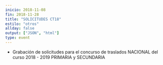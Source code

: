 ```yaml
---
inicio: 2018-11-08
fin: 2018-11-28
title: "SOLICITUDES CT18" 
estilo: "otros"
allday: false
output: ["JSON", "html"]
type: event
---
```


* Grabación de solicitudes para el concurso de traslados NACIONAL del curso 2018 - 2019 PRIMARIA y SECUNDARIA
